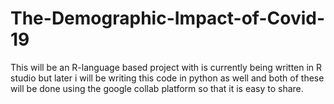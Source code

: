 # The-Demographic-Impact-of-Covid-19

This will be an R-language based project with is currently being written in R studio but later i will be writing this code in python as well and both of these will be done using the google collab platform so that it is easy to share. 
